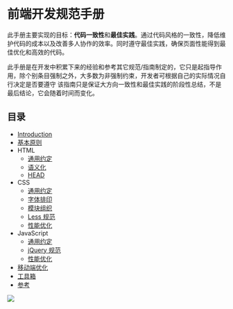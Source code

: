 # 前端开发规范手册

此手册主要实现的目标：**代码一致性**和**最佳实践**。通过代码风格的一致性，降低维护代码的成本以及改善多人协作的效率。同时遵守最佳实践，确保页面性能得到最佳优化和高效的代码。

此手册是在开发中积累下来的经验和参考其它规范/指南制定的，它只是起指导作用，除个别条目强制之外，大多数为非强制约束，开发者可根据自己的实际情况自行决定是否要遵守
该指南只是保证大方向一致性和最佳实践的阶段性总结，不是最后结论，它会随着时间而变化。

## 目录
* [Introduction](http://zhibimo.com/read/Ashu/front-end-style-guide/)
* [基本原则](http://zhibimo.com/read/Ashu/front-end-style-guide/basic/index.html)
* HTML
   * [通用约定](http://zhibimo.com/read/Ashu/front-end-style-guide/html/general.html)
   * [语义化](http://zhibimo.com/read/Ashu/front-end-style-guide/html/semantic.html)
   * [HEAD](http://zhibimo.com/read/Ashu/front-end-style-guide/html/head.html)
* CSS
   * [通用约定](http://zhibimo.com/read/Ashu/front-end-style-guide/css/general.html)
   * [字体排印](http://zhibimo.com/read/Ashu/front-end-style-guide/css/typography.html)
   * [模块组织](http://zhibimo.com/read/Ashu/front-end-style-guide/css/structure.html)
   * [Less 规范](http://zhibimo.com/read/Ashu/front-end-style-guide/css/less.html)
   * [性能优化](http://zhibimo.com/read/Ashu/front-end-style-guide/css/performance.html)
* JavaScript
   * [通用约定](http://zhibimo.com/read/Ashu/front-end-style-guide/javascript/general.html)
   * [jQuery 规范](http://zhibimo.com/read/Ashu/front-end-style-guide/javascript/jquery.html)
   * [性能优化](http://zhibimo.com/read/Ashu/front-end-style-guide/javascript/performance.html)
* [移动端优化](http://zhibimo.com/read/Ashu/front-end-style-guide/mobile-optimize/index.html)
* [工具箱](http://zhibimo.com/read/Ashu/front-end-style-guide/tool/index.html)
* [参考](http://zhibimo.com/read/Ashu/front-end-style-guide/reference/index.html)

![](https://raw.githubusercontent.com/Aaaaaashu/Front-End-Style-Guide/master/img/husky.png)
